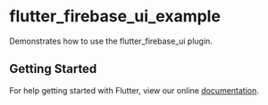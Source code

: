 # flutter_firebase_ui_example

Demonstrates how to use the flutter_firebase_ui plugin.

## Getting Started

For help getting started with Flutter, view our online
[documentation](https://flutter.io/).

